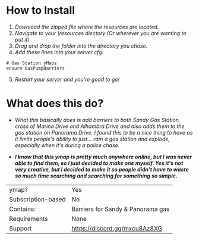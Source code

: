 # How to Install

1. *Download the zipped file where the resources are located.*
2. *Navigate to your \resources diectory (Or wherever you are wanting to put it)*
3. *Drag and drop the folder into the directory you chose.*
4. *Add these lines into your server.cfg:*
```
# Gas Station yMaps
ensure GasPumpBarriers
```
5. *Restart your server and you're good to go!*

# What does this do?
* *What this basically does is add barriers to both Sandy Gas Station, cross of Marina Drive and Alhambra Drive and also adds them to the gas station on Panorama Drive. I found this to be a nice thing to have as it limits people's ability to just... ram a gas station and explode, especially when it's during a police chase.*


* ***I know that this ymap is pretty much anywhere online, but I was never able to find them, so I just decided to make one myself. Yes it's not very creative, but I decided to make it so people didn't have to waste so much time searching and searching for something so simple.***

|                     |                            |
|---------------------|----------------------------|
| ymap?               | Yes                        |
| Subscription-based  | No                         |
| Contains:           | Barriers for Sandy & Panorama gas   |
| Requirements        | None                       |
| Support             | https://discord.gg/mxcu8Az8XG    |
